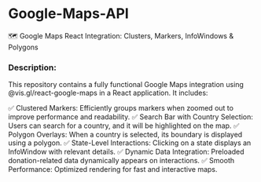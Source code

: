 # Google-Maps-API
🗺️ Google Maps React Integration: Clusters, Markers, InfoWindows &amp; Polygons



### Description:
This repository contains a fully functional Google Maps integration using @vis.gl/react-google-maps in a React application. It includes:

✅ Clustered Markers: Efficiently groups markers when zoomed out to improve performance and readability.
✅ Search Bar with Country Selection: Users can search for a country, and it will be highlighted on the map.
✅ Polygon Overlays: When a country is selected, its boundary is displayed using a polygon.
✅ State-Level Interactions: Clicking on a state displays an InfoWindow with relevant details.
✅ Dynamic Data Integration: Preloaded donation-related data dynamically appears on interactions.
✅ Smooth Performance: Optimized rendering for fast and interactive maps.
